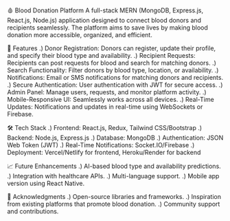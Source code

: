 🩸 Blood Donation Platform
A full-stack MERN (MongoDB, Express.js, React.js, Node.js) application designed to connect blood donors and recipients seamlessly. The platform aims to save lives by making blood donation more accessible, organized, and efficient.

🚀 Features
.) Donor Registration: Donors can register, update their profile, and specify their blood type and availability.
.) Recipient Requests: Recipients can post requests for blood and search for matching donors.
.) Search Functionality: Filter donors by blood type, location, or availability.
.) Notifications: Email or SMS notifications for matching donors and recipients.
.) Secure Authentication: User authentication with JWT for secure access.
.) Admin Panel: Manage users, requests, and monitor platform activity.
.) Mobile-Responsive UI: Seamlessly works across all devices.
.) Real-Time Updates: Notifications and updates in real-time using WebSockets or Firebase.

🛠️ Tech Stack
.) Frontend: React.js, Redux, Tailwind CSS/Bootstrap
.) Backend: Node.js, Express.js
.) Database: MongoDB
.) Authentication: JSON Web Token (JWT)
.) Real-Time Notifications: Socket.IO/Firebase
.) Deployment: Vercel/Netlify for frontend, Heroku/Render for backend

📈 Future Enhancements
.) AI-based blood type and availability predictions.
.) Integration with healthcare APIs.
.) Multi-language support.
.) Mobile app version using React Native.

🙌 Acknowledgments
.) Open-source libraries and frameworks.
.) Inspiration from existing platforms that promote blood donation.
.) Community support and contributions.
